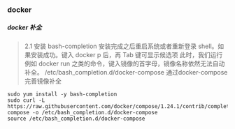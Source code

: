 ### docker

##### docker 补全
> 2.1 安装 bash-completion
> 安装完成之后重启系统或者重新登录 shell。如果安装成功。键入 docker p 后，再 Tab 键可显示候选项
> 此时，我们运行例如 docker run 之类的命令，键入镜像的首字母，镜像名称依然无法自动补全。
> /etc/bash_completion.d/docker-compose 通过docker-compose 完善镜像补全
```shell script
sudo yum install -y bash-completion
sudo curl -L https://raw.githubusercontent.com/docker/compose/1.24.1/contrib/completion/bash/docker-compose -o /etc/bash_completion.d/docker-compose
source /etc/bash_completion.d/docker-compose
```